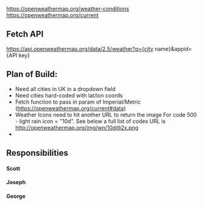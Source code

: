 https://openweathermap.org/weather-conditions
https://openweathermap.org/current

## Fetch API
https://api.openweathermap.org/data/2.5/weather?q={city name}&appid={API key}


## Plan of Build:
- Need all cities in UK in a dropdown field
 - Need cities hard-coded with lat/lon coords
- Fetch function to pass in param of Imperial/Metric (https://openweathermap.org/current#data)
- Weather Icons need to hit another URL to return the image
For code 500 - light rain icon = "10d". See below a full list of codes
URL is http://openweathermap.org/img/wn/10d@2x.png
- 


## Responsibilities

#### Scott

#### Joseph

#### George